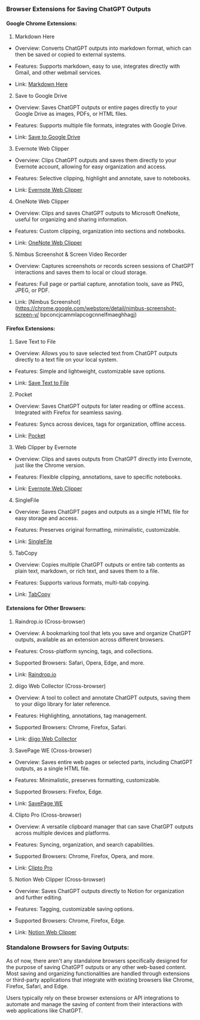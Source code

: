 ### Browser Extensions for Saving ChatGPT Outputs

#### Google Chrome Extensions:

1. Markdown Here

- Overview: Converts ChatGPT outputs into markdown format, which can then be saved or copied to external systems.

- Features: Supports markdown, easy to use, integrates directly with Gmail, and other webmail services.

- Link: [Markdown Here](https://chrome.google.com/webstore/detail/markdown-here/elifhakcjgalahccnjkneoccemfahfoa)

2. Save to Google Drive

- Overview: Saves ChatGPT outputs or entire pages directly to your Google Drive as images, PDFs, or HTML files.

- Features: Supports multiple file formats, integrates with Google Drive.

- Link: [Save to Google Drive](https://chrome.google.com/webstore/detail/save-to-google-drive/gmbmikajjgmnabiglmofipeabaddhgne)

3. Evernote Web Clipper

- Overview: Clips ChatGPT outputs and saves them directly to your Evernote account, allowing for easy organization and access.

- Features: Selective clipping, highlight and annotate, save to notebooks.

- Link: [Evernote Web Clipper](https://chrome.google.com/webstore/detail/evernote-web-clipper/pioclpoplcdbaefihamjohnefbikjilc)

4. OneNote Web Clipper

- Overview: Clips and saves ChatGPT outputs to Microsoft OneNote, useful for organizing and sharing information.

- Features: Custom clipping, organization into sections and notebooks.

- Link: [OneNote Web Clipper](https://chrome.google.com/webstore/detail/onenote-web-clipper/gojbdfnpnhogfdgjbigejoaolejmgdhk)

5. Nimbus Screenshot & Screen Video Recorder

- Overview: Captures screenshots or records screen sessions of ChatGPT interactions and saves them to local or cloud storage.

- Features: Full page or partial capture, annotation tools, save as PNG, JPEG, or PDF.

- Link: [Nimbus Screenshot](https://chrome.google.com/webstore/detail/nimbus-screenshot-screen-v/ bpconcjcammlapcogcnnelfmaeghhagj)

#### Firefox Extensions:

1. Save Text to File

- Overview: Allows you to save selected text from ChatGPT outputs directly to a text file on your local system.

- Features: Simple and lightweight, customizable save options.

- Link: [Save Text to File](https://addons.mozilla.org/en-US/firefox/addon/save-text-to-file/)

2. Pocket

- Overview: Saves ChatGPT outputs for later reading or offline access. Integrated with Firefox for seamless saving.

- Features: Syncs across devices, tags for organization, offline access.

- Link: [Pocket](https://addons.mozilla.org/en-US/firefox/addon/pocket/)

3. Web Clipper by Evernote

- Overview: Clips and saves outputs from ChatGPT directly into Evernote, just like the Chrome version.

- Features: Flexible clipping, annotations, save to specific notebooks.

- Link: [Evernote Web Clipper](https://addons.mozilla.org/en-US/firefox/addon/evernote-web-clipper/)

4. SingleFile

- Overview: Saves ChatGPT pages and outputs as a single HTML file for easy storage and access.

- Features: Preserves original formatting, minimalistic, customizable.

- Link: [SingleFile](https://addons.mozilla.org/en-US/firefox/addon/single-file/)

5. TabCopy

- Overview: Copies multiple ChatGPT outputs or entire tab contents as plain text, markdown, or rich text, and saves them to a file.

- Features: Supports various formats, multi-tab copying.

- Link: [TabCopy](https://addons.mozilla.org/en-US/firefox/addon/tabcopy/)

#### Extensions for Other Browsers:

1. Raindrop.io (Cross-browser)

- Overview: A bookmarking tool that lets you save and organize ChatGPT outputs, available as an extension across different browsers.

- Features: Cross-platform syncing, tags, and collections.

- Supported Browsers: Safari, Opera, Edge, and more.

- Link: [Raindrop.io](https://raindrop.io/)

2. diigo Web Collector (Cross-browser)

- Overview: A tool to collect and annotate ChatGPT outputs, saving them to your diigo library for later reference.

- Features: Highlighting, annotations, tag management.

- Supported Browsers: Chrome, Firefox, Safari.

- Link: [diigo Web Collector](https://www.diigo.com/tools/web-collector)

3. SavePage WE (Cross-browser)

- Overview: Saves entire web pages or selected parts, including ChatGPT outputs, as a single HTML file.

- Features: Minimalistic, preserves formatting, customizable.

- Supported Browsers: Firefox, Edge.

- Link: [SavePage WE](https://www.mr-bricolage.org/extensions/savepage-we/)

4. Clipto Pro (Cross-browser)

- Overview: A versatile clipboard manager that can save ChatGPT outputs across multiple devices and platforms.

- Features: Syncing, organization, and search capabilities.

- Supported Browsers: Chrome, Firefox, Opera, and more.

- Link: [Clipto Pro](https://clipto.pro/)

5. Notion Web Clipper (Cross-browser)

- Overview: Saves ChatGPT outputs directly to Notion for organization and further editing.

- Features: Tagging, customizable saving options.

- Supported Browsers: Chrome, Firefox, Edge.

- Link: [Notion Web Clipper](https://www.notion.so/web-clipper)

### Standalone Browsers for Saving Outputs:

As of now, there aren't any standalone browsers specifically designed for the purpose of saving ChatGPT outputs or any other web-based content. Most saving and organizing functionalities are handled through extensions or third-party applications that integrate with existing browsers like Chrome, Firefox, Safari, and Edge.

Users typically rely on these browser extensions or API integrations to automate and manage the saving of content from their interactions with web applications like ChatGPT.